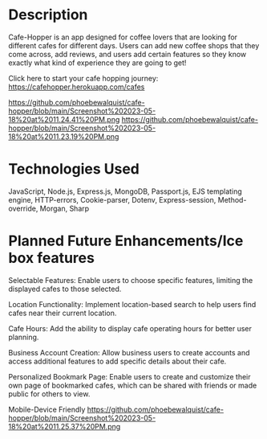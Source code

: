 # Description
Cafe-Hopper is an app designed for coffee lovers that are looking for different cafes for different days. Users can add new coffee shops that they come across, 
add reviews, and users add certain features so they know exactly what kind of experience they are going to get! 

Click here to start your cafe hopping journey:
https://cafehopper.herokuapp.com/cafes

https://github.com/phoebewalquist/cafe-hopper/blob/main/Screenshot%202023-05-18%20at%2011.24.41%20PM.png
https://github.com/phoebewalquist/cafe-hopper/blob/main/Screenshot%202023-05-18%20at%2011.23.19%20PM.png


# Technologies Used
JavaScript, Node.js, Express.js, MongoDB, Passport.js, EJS templating engine,
HTTP-errors, Cookie-parser, Dotenv, Express-session, Method-override, Morgan, Sharp

# Planned Future Enhancements/Ice box features
Selectable Features: Enable users to choose specific features, limiting the displayed cafes to those selected.

Location Functionality: Implement location-based search to help users find cafes near their current location.

Cafe Hours: Add the ability to display cafe operating hours for better user planning.

Business Account Creation: Allow business users to create accounts and access additional features to add specific details about their cafe.

Personalized Bookmark Page: Enable users to create and customize their own page of bookmarked cafes, which can be shared with friends or made public for others to view.


Mobile-Device Friendly
https://github.com/phoebewalquist/cafe-hopper/blob/main/Screenshot%202023-05-18%20at%2011.25.37%20PM.png
